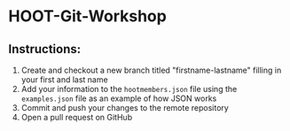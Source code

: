 # HOOT-Git-Workshop
## Instructions: 
1. Create and checkout a new branch titled "firstname-lastname" filling in your first and last name
2. Add your information to the `hootmembers.json` file using the `examples.json` file as an example of how JSON works
3. Commit and push your changes to the remote repository
4. Open a pull request on GitHub

